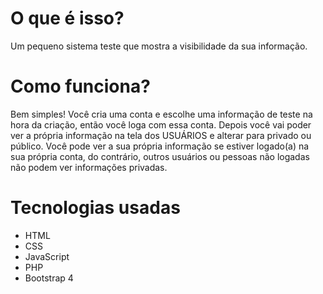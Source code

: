 # O que é isso?
Um pequeno sistema teste que mostra a visibilidade da sua informação.

# Como funciona?

Bem simples! Você cria uma conta e escolhe uma informação de teste na hora da criação, então você loga com essa conta.
Depois você vai poder ver a própria informação na tela dos USUÁRIOS e alterar para privado ou público.
Você pode ver a sua própria informação se estiver logado(a) na sua própria conta, do contrário, outros usuários ou pessoas não logadas não podem ver informações privadas.

# Tecnologias usadas
- HTML
- CSS
- JavaScript
- PHP
- Bootstrap 4
